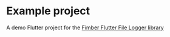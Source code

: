 # Example project

A demo Flutter project for the [Fimber Flutter File Logger library](https://pub.dev/packages/flutter_fimber_filelogger)